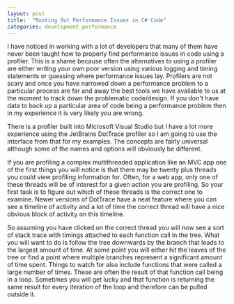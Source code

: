 ```yaml
---
layout: post
title:  "Rooting Out Performance Issues in C# Code"
categories: development performance
---
```

I have noticed in working with a lot of developers that many of them have never been taught how to properly find performance issues in code using a profiler. This is a shame because often the alternatives to using a profiler are either writing your own poor version using various logging and timing statements or guessing where performance issues lay. Profilers are not scary and once you have narrowed down a performance problem to a particular process are far and away the best tools we have available to us at the moment to track down the problematic code/design. If you don't have data to back up a particular area of code being a performance problem then in my experience it is very likely you are wrong.

There is a profiler built into Microsoft Visual Studio but I have a lot more experience using the JetBrains DotTrace profiler so I am going to use the interface from that for my examples. The concepts are fairly universal although some of the names and options will obviously be different.

If you are profiling a complex multithreaded application like an MVC app one of the first things you will notice is that there may be twenty plus threads you could view profiling information for. Often, for a web app, only one of these threads will be of interest for a given action you are profiling. So your first task is to figure out which of these threads is the correct one to examine. Newer versions of DotTrace have a neat feature where you can see a timeline of activity and a lot of time the correct thread will have a nice obvious block of activity on this timeline.

So assuming you have clicked on the correct thread you will now see a sort of stack trace with timings attached to each function call in the tree. What you will want to do is follow the tree downwards by the branch that leads to the largest amount of time. At some point you will either hit the leaves of the tree or find a point where multiple branches represent a significant amount of time spent. Things to watch for also include functions that were called a large number of times. These are often the result of that function call being in a loop. Sometimes you will get lucky and that function is returning the same result for every iteration of the loop and therefore can be pulled outside it. 